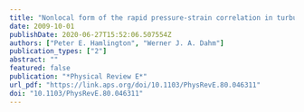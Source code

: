 ```yaml
---
title: "Nonlocal form of the rapid pressure-strain correlation in turbulent flows"
date: 2009-10-01
publishDate: 2020-06-27T15:52:06.507554Z
authors: ["Peter E. Hamlington", "Werner J. A. Dahm"]
publication_types: ["2"]
abstract: ""
featured: false
publication: "*Physical Review E*"
url_pdf: "https://link.aps.org/doi/10.1103/PhysRevE.80.046311"
doi: "10.1103/PhysRevE.80.046311"
---
```


